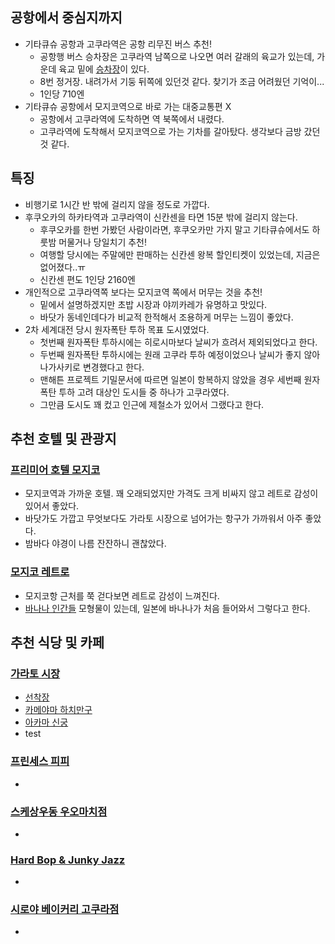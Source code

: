 ## 공항에서 중심지까지
- 기타큐슈 공항과 고쿠라역은 공항 리무진 버스 추천!
  - 공항행 버스 승차장은 고쿠라역 남쪽으로 나오면 여러 갈래의 육교가 있는데, 가운데 육교 밑에 [승차장](https://maps.app.goo.gl/1EHh8YyC1erwfG1UA)이 있다.
  - 8번 정거장. 내려가서 기둥 뒤쪽에 있던것 같다. 찾기가 조금 어려웠던 기억이...
  - 1인당 710엔
- 기타큐슈 공항에서 모지코역으로 바로 가는 대중교통편 X
  - 공항에서 고쿠라역에 도착하면 역 북쪽에서 내렸다.
  - 고쿠라역에 도착해서 모지코역으로 가는 기차를 갈아탔다. 생각보다 금방 갔던 것 같다.

## 특징
- 비행기로 1시간 반 밖에 걸리지 않을 정도로 가깝다.
- 후쿠오카의 하카타역과 고쿠라역이 신칸센을 타면 15분 밖에 걸리지 않는다.
  - 후쿠오카를 한번 가봤던 사람이라면, 후쿠오카만 가지 말고 기타큐슈에서도 하룻밤 머물거나 당일치기 추천!
  - 여행할 당시에는 주말에만 판매하는 신칸센 왕복 할인티켓이 있었는데, 지금은 없어졌다..ㅠ
  - 신칸센 편도 1인당 2160엔
- 개인적으로 고쿠라역쪽 보다는 모지코역 쪽에서 머무는 것을 추천!
  - 밑에서 설명하겠지만 초밥 시장과 야끼카레가 유명하고 맛있다.
  - 바닷가 동네인데다가 비교적 한적해서 조용하게 머무는 느낌이 좋았다.
- 2차 세계대전 당시 원자폭탄 투하 목표 도시였었다.
  - 첫번째 원자폭탄 투하시에는 히로시마보다 날씨가 흐려서 제외되었다고 한다.
  - 두번째 원자폭탄 투하시에는 원래 고쿠라 투하 예정이었으나 날씨가 좋지 않아 나가사키로 변경했다고 한다.
  - 맨해튼 프로젝트 기밀문서에 따르면 일본이 항복하지 않았을 경우 세번째 원자폭탄 투하 고려 대상인 도시들 중 하나가 고쿠라였다.
  - 그만큼 도시도 꽤 컸고 인근에 제철소가 있어서 그랬다고 한다.

## 추천 호텔 및 관광지

### [프리미어 호텔 모지코](https://maps.app.goo.gl/GtWGcq2ji5UiEcK68)
- 모지코역과 가까운 호텔. 꽤 오래되었지만 가격도 크게 비싸지 않고 레트로 감성이 있어서 좋았다.
- 바닷가도 가깝고 무엇보다도 가라토 시장으로 넘어가는 항구가 가까워서 아주 좋았다.
- 밤바다 야경이 나름 잔잔하니 괜찮았다.

### [모지코 레트로](https://maps.app.goo.gl/YndqP999EqU3ycpU8)
- 모지코항 근처를 쭉 걷다보면 레트로 감성이 느껴진다.
- [바나나 인간들](https://maps.app.goo.gl/eVPJ7uxh9jp2BLgJA) 모형물이 있는데, 일본에 바나나가 처음 들어와서 그렇다고 한다.

## 추천 식당 및 카페

### [가라토 시장](https://maps.app.goo.gl/NxqLagcKNcY5AqGV6)
- [선착장](https://maps.app.goo.gl/mUXN3YUmSqjfAzQU7)
- [카메야마 하치만구](https://maps.app.goo.gl/Qavhd5f2dvwZUBAm6)
- [아카마 신궁](https://maps.app.goo.gl/NvUgqrDAspngmDQu8)
- test

### [프린세스 피피](https://maps.app.goo.gl/Azwid7RsxEbVkp7h8)
- 

### [스케상우동 우오마치점](https://maps.app.goo.gl/xyNSvHV3bHc8tyTw9)
- 

### [Hard Bop & Junky Jazz](https://maps.app.goo.gl/JmwipxtP1icfczsF6)
- 

### [시로야 베이커리 고쿠라점](https://maps.app.goo.gl/NrHD5nuaMBYFsxdR7)
- 